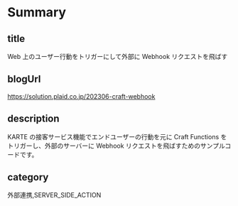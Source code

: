# Summary

## title

Web 上のユーザー行動をトリガーにして外部に Webhook リクエストを飛ばす

## blogUrl

https://solution.plaid.co.jp/202306-craft-webhook

## description

KARTE の接客サービス機能でエンドユーザーの行動を元に Craft Functions をトリガーし、外部のサーバーに Webhook リクエストを飛ばすためのサンプルコードです。

## category

外部連携,SERVER_SIDE_ACTION
